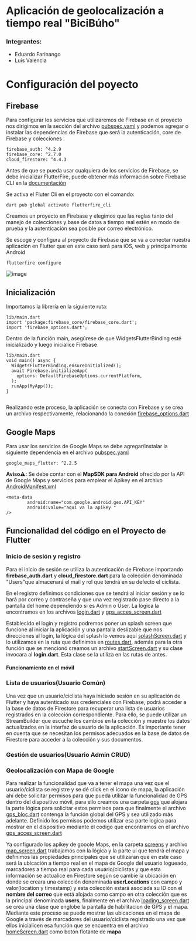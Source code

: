 # Aplicación de geolocalización a tiempo real "BiciBúho"

### Integrantes: 
- Eduardo Farinango
- Luis Valencia

# Configuración del poyecto

## Firebase 



Para configurar los servicios que utilizaremos de Firebase en el proyecto nos dirigimos en la sección del archivo [pubspec.yaml](https://github.com/stalin246/Flutter-BiciBuhoconGoogleMapsyFirebase/blob/master/pubspec.yaml) y podemos agregar o instalar las dependencias de Firebase que será la autenticación, core de Firebase y colecciones .


```
firebase_auth: ^4.2.9
firebase_core: ^2.7.0
cloud_firestore: ^4.4.3
```
Antes de que se pueda usar cualquiera de los servicios de Firebase, se debe inicializar FlutterFire, puede obtener más información sobre Firebase CLI en la [documentación](https://firebase.google.com/docs/cli)


Se activa el Fluter Cli en el proyecto con el comando: 

```
dart pub global activate flutterfire_cli
```
Creamos un proyecto en Firebase y elegimos que las reglas tanto del manejo de colecciones y base de datos a tiempo real estén en modo de prueba y la autenticación sea posible por correo electrónico.

Se escoge y configura al proyecto de Firebase que se va a conectar nuestra aplicación en Flutter que en este caso será para iOS, web y principalmente Android
```
flutterfire configure
```
![image](https://user-images.githubusercontent.com/77359338/222984102-1b0c2ad3-e9eb-4a32-a23c-4ba00c9a13a6.png)

## Inicialización

Importamos la librería en la siguiente ruta: 
```
lib/main.dart
import 'package:firebase_core/firebase_core.dart';
import 'firebase_options.dart';
```
Dentro de la función main, asegúrese de que WidgetsFlutterBinding esté inicializado y luego inicialice Firebase
```
lib/main.dart
void main() async {
  WidgetsFlutterBinding.ensureInitialized();
  await Firebase.initializeApp(
    options: DefaultFirebaseOptions.currentPlatform,
  );
  runApp(MyApp());
}


```

Realizando este proceso, la aplicación se conecta con Firebase y se crea un archivo respectivamente, relacionando la conexión [firebase_options.dart](https://github.com/stalin246/Flutter-BiciBuhoconGoogleMapsyFirebase/blob/master/lib/firebase_options.dart)


## Google Maps 

Para usar los servicios de Google Maps se debe agregar/instalar la siguiente dependencia en el archivo [pubspec.yaml](https://github.com/stalin246/Flutter-BiciBuhoconGoogleMapsyFirebase/blob/master/pubspec.yaml) 

```
google_maps_flutter: ^2.2.5

```
**Aviso⚠️:** Se debe contar con el **MapSDK para Android** ofrecido por la API de Google Maps y servicios para emplear el Apikey en el archivo [AndroidManifest.xml](https://github.com/stalin246/Flutter-GeolocalizacionConGoogleMaps/blob/v1.1/android/app/src/main/AndroidManifest.xml)

```
<meta-data 
        android:name="com.google.android.geo.API_KEY"
        android:value="aquí va la apikey "
/>
```

## Funcionalidad del código en el Proyecto de Flutter

### Inicio de sesión y registro
Para el inicio de sesión se utiliza la autenticación de Firebase importando **firebase_auth.dart** y **cloud_firestore.dart** para la colección denominada "Users"que almacenará el mail y rol que tendrá en su defecto el ciclista. 

En el registro definimos condiciones que se tendrá al iniciar sesión y se lo hará por correo y contraseña y que una vez registrado pase directo a la pantalla del home dependiendo si es Admin o User. La lógica la encontramos en los archivos [login.dart](https://github.com/stalin246/Flutter-BiciBuhoconGoogleMapsyFirebase/blob/master/lib/register.dart) y [gps_acces_screen.dart](https://github.com/stalin246/Flutter-BiciBuhoconGoogleMapsyFirebase/blob/master/lib/register.dart)

Establecido el login y registro podremos poner un splash screen que funcione al iniciar la aplicación y una pantalla deslizable que nos direcciones al login, la lógica del splash lo vemos aquí [splashScreen.dart](https://github.com/stalin246/Flutter-BiciBuhoconGoogleMapsyFirebase/blob/master/lib/src/ui/splashScreen.dart) y lo utilizamos en la ruta que definimos en [routes.dart](https://github.com/stalin246/Flutter-BiciBuhoconGoogleMapsyFirebase/blob/master/lib/src/navigation/routes.dart), además para la otra función que se mencionó creamos un archivo [startScreen.dart](https://github.com/stalin246/Flutter-BiciBuhoconGoogleMapsyFirebase/blob/master/lib/src/ui/startScreen.dart) y su clase invocara al **login.dart**. Esta clase se la utiliza en las rutas de antes.

#### Funcionamiento en el móvil




### Lista de usuarios(Usuario Común)
Una vez que un usuario/ciclista haya iniciado sesión en su aplicación de Flutter y haya autenticado sus credenciales con Firebase, podrá acceder a la base de datos de Firestore para recuperar una lista de usuarios registrados en la colección correspondiente. Para ello, se puede utilizar un StreamBuilder que escuche los cambios en la colección y muestre los datos actualizados en la interfaz de usuario de la aplicación. Es importante tener en cuenta que se necesitan los permisos adecuados en la base de datos de Firestore para acceder a la colección y sus documentos.

### Gestión de usuarios(Usuario Admin CRUD)

### Geolocalización con Mapa de Google
Para realizar la funcionalidad que va a tener el mapa una vez que el usuario/ciclista se registre y se dé click en el icono de mapa, la aplicación ahí debe solicitar permisos para que pueda utilizar la funcionalidad de GPS dentro del dispositivo móvil, para ello creamos una carpeta [gps](https://github.com/stalin246/Flutter-BiciBuhoconGoogleMapsyFirebase/tree/master/lib/blocs/gps)
que alojara la parte lógica para solicitar estos permisos para que finalmente el archivo  [gps_bloc.dart](https://github.com/stalin246/Flutter-BiciBuhoconGoogleMapsyFirebase/blob/master/lib/blocs/gps/gps_bloc.dart)
 contenga la función global del GPS y sea utilizado más adelante. 
 Definido los permisos podemos utilizar esa parte logica para mostrar en el dispositivo mediante el codigo que encontramos en el archivo  [gps_acces_screen.dart](https://github.com/stalin246/Flutter-BiciBuhoconGoogleMapsyFirebase/blob/master/lib/screens/gps_acces_screen.dart)

Ya configurado los apikey de gooole Maps, en la carpeta  [screens](https://github.com/stalin246/Flutter-BiciBuhoconGoogleMapsyFirebase/tree/master/lib/screens) y archivo  [map_screen.dart](https://github.com/stalin246/Flutter-BiciBuhoconGoogleMapsyFirebase/blob/master/lib/screens/map_screen.dart) trabajamos con la lógica y la parte ui que tendrá el mapa y definimos las propiedades principales que se utilizaran que en este caso será la ubicación a tiempo real en el mapa de Google del usuario logueado, marcadores a tiempo real para cada usuario/ciclistas y que esta información se actualice en Firestore según se cambie la ubicación en donde se creara una colección denominada **userLocations** con campo y valor(location y timestamp) y esta colección estará asociada su ID con el **nombre del correo** que está alojada como campo en otra colección que es la principal denominada **users**, finalmente en el archivo  [loading_screen.dart](https://github.com/stalin246/Flutter-BiciBuhoconGoogleMapsyFirebase/blob/master/lib/screens/loading_screen.dart) se crea una clase que englobe la pantalla de habilitacion de GPS y el mapa. Mediante este proceso se puede mostrar las ubicaciones en el mapa de Google a través de marcadores del usuario/ciclista registrado una vez que ellos inicialicen esa función que se encuentra en el archivo [homeScreen.dart](https://github.com/stalin246/Flutter-BiciBuhoconGoogleMapsyFirebase/blob/master/lib/src/ui/homeScreen.dart) como botón flotante de **mapa**


